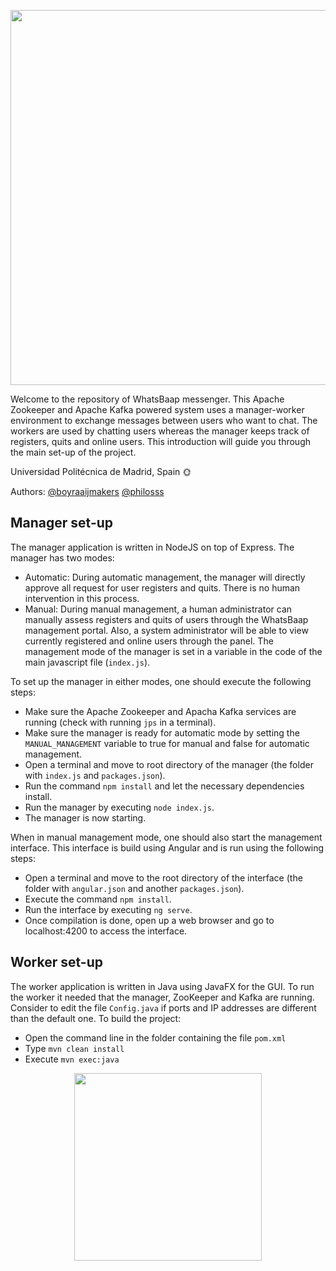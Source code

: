 <p align="center">
<a href="http://upm.es/"><img src="https://github.com/boyraaijmakers/LSSP/blob/master/code/worker/target/classes/assets/logo.png?raw=true" width="600px"></a>
</p>

Welcome to the repository of WhatsBaap messenger. This Apache Zookeeper and Apache Kafka powered system uses a manager-worker environment to exchange messages between users who want to chat. The workers are used by chatting users whereas the manager keeps track of registers, quits and online users. This introduction will guide you through the main set-up of the project.


Universidad Politécnica de Madrid, Spain 🌞


Authors: [@boyraaijmakers](https://github.com/boyraaijmakers) [@philosss](https://github.com/philosss)


## Manager set-up

The manager application is written in NodeJS on top of Express. The manager has two modes:
- Automatic: During automatic management, the manager will directly approve all request for user registers and quits. There is no human intervention in this process.
- Manual: During manual management, a human administrator can manually assess registers and quits of users through the WhatsBaap management portal. Also, a system administrator will be able to view currently registered and online users through the panel.
The management mode of the manager is set in a variable in the code of the main javascript file (`index.js`).

To set up the manager in either modes, one should execute the following steps:
- Make sure the Apache Zookeeper and Apacha Kafka services are running (check with running `jps` in a terminal).
- Make sure the manager is ready for automatic mode by setting the `MANUAL_MANAGEMENT` variable to true for manual and false for automatic management.
- Open a terminal and move to root directory of the manager (the folder with `index.js` and `packages.json`).
- Run the command `npm install` and let the necessary dependencies install.
- Run the manager by executing `node index.js`.
- The manager is now starting.

When in manual management mode, one should also start the management interface. This interface is build using Angular and is run using the following steps:
- Open a terminal and move to the root directory of the interface (the folder with `angular.json` and another `packages.json`).
- Execute the command `npm install`.
- Run the interface by executing `ng serve`.
- Once compilation is done, open up a web browser and go to localhost:4200 to access the interface.

## Worker set-up
The worker application is written in Java using JavaFX for the GUI.
To run the worker it needed that the manager, ZooKeeper and Kafka are running. Consider to edit the file `Config.java` if ports and IP addresses are different than the default one.
To build the project:
- Open the command line in the folder containing the file `pom.xml`
- Type `mvn clean install`
- Execute `mvn exec:java`


<p align="center">
<a href="http://upm.es/"><img src="https://github.com/boyraaijmakers/LSSP/blob/master/code/worker/target/classes/assets/upm.png" width="300px"></a>
</p>
